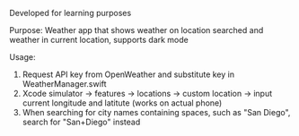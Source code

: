 Developed for learning purposes

Purpose: Weather app that shows weather on location searched and weather in current location, supports dark mode

Usage: 
1. Request API key from OpenWeather and substitute key in WeatherManager.swift
2. Xcode simulator -> features -> locations -> custom location -> input current longitude and latitute (works on actual phone)
3. When searching for city names containing spaces, such as "San Diego", search for "San+Diego" instead




